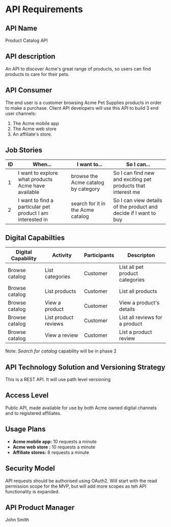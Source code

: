 # API Requirements

## API Name

Product Catalog API

## API description

An API to discover Acme's great range of products, so users can find products to care for their pets.

## API Consumer

The end user is a customer browsing Acme Pet Supplies products in order to make a purchase. Client API developers will use this API to build 3 end user channels:

1. The Acme mobile app  
2. The Acme web store  
3. An affiliate's store.

## Job Stories

|ID|When...|I want to...|So I can...|
|----|---|---|-----|
|1|I want to explore what products Acme have available |browse the Acme catalog by category|So I can find new and exciting pet products that interest me |
|2|I want to find a particular pet product I am interested in | search for it in the Acme catalog| So I can view details of the product and decide if I want to buy|

## Digital Capabilties

|Digital Capability|Activity|Participants|Descripton|
|----|---|---|-----|
|Browse catalog|List categories|Customer|List all pet product categories |
|Browse catalog|List products|Customer|List all products |
|Browse catalog|View a product|Customer|View a product's details |
|Browse catalog|List product reviews|Customer|List all reviews for a product|
|Browse catalog|View a review|Customer|List a product review|
Note: *Search for catalog* capability  will be in phase 2

## API Technology Solution and Versioning Strategy

This is a REST API. It will use path level versioning

## Access Level

Public API, made available for use by both Acme owned digital channels and to registered affiliates.

## Usage Plans

- **Acme mobile app:** 10 requests a minute
- **Acme web store :** 10 requests a minute
- **Affiliate stores:** 8 requests a minute

## Security Model

API requests should be authorised using OAuth2. Will start with the read permission scope for the MVP, but will add more scopes as teh API functionality is expanded. 

## API Product Manager

John Smith
